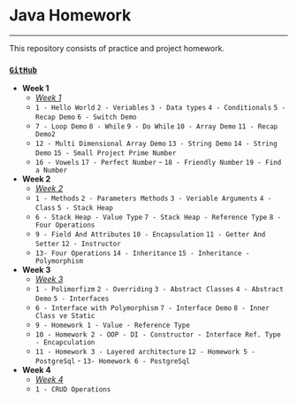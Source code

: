 # Java Homework
---
This repository consists of practice and project homework.

### [`GitHub`](https://github.com/huseyinidin/KodlamaioHomeWork)
 - **Week 1**
	 - [*Week 1*](https://github.com/huseyinidin/KodlamaioHomeWork/tree/main/week1)
	 - `1 - Hello World` `2 - Veriables` `3 - Data types` `4 - Conditionals` `5 - Recap Demo` `6 - Switch Demo` 
	 - `7 - Loop Demo` `8 - While` `9 - Do While` `10 - Array Demo` `11 - Recap Demo2`
	 - `12 - Multi Dimensional Array Demo` `13 - String Demo` `14 - String Demo` `15 - Small Project Prime Number`
	 - `16 - Vowels` `17 - Perfect Number` - `18 - Friendly Number` `19 - Find a Number`
 - **Week 2**
	 - [*Week 2*](https://github.com/huseyinidin/KodlamaioHomeWork/tree/main/week2)
	 - `1 - Methods` `2 - Parameters Methods` `3 - Veriable Arguments` `4 - Class` `5 - Stack Heap` 
	 - `6 - Stack Heap - Value Type` `7 - Stack Heap - Reference Type` `8 - Four Operations` 
	 - `9 - Field And Attributes` `10 - Encapsulation` `11 - Getter And Setter` `12 - Instructor` 
	 - `13- Four Operations` `14 - Inheritance` `15 - Inheritance - Polymorphism`
 - **Week 3**
	 - [*Week 3*](https://github.com/huseyinidin/KodlamaioHomeWork/tree/main/week3)
	 - `1 - Polimorfizm` `2 - Overriding` `3 - Abstract Classes` `4 - Abstract Demo` `5 - Interfaces` 
	 - `6 - Interface with Polymorphism` `7 - Interface Demo` `8 - Inner Class ve Static` 
	 - `9 - Homework 1 - Value - Reference Type`
	 - `10 - Homework 2 - OOP - DI - Constructor - Interface Ref. Type - Encapculation` 
	 - `11 - Homework 3 - Layered architecture` `12 - Homework 5 - PostgreSql`  - `13- Homework 6 - PostgreSql`
 - **Week 4**
	 - [*Week 4*](https://github.com/huseyinidin/KodlamaioHomeWork/tree/main/week4)
	 - `1 - CRUD Operations`

